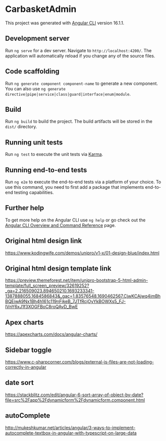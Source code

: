 # CarbasketAdmin

This project was generated with [Angular CLI](https://github.com/angular/angular-cli) version 16.1.1.

## Development server

Run `ng serve` for a dev server. Navigate to `http://localhost:4200/`. The application will automatically reload if you change any of the source files.

## Code scaffolding

Run `ng generate component component-name` to generate a new component. You can also use `ng generate directive|pipe|service|class|guard|interface|enum|module`.

## Build

Run `ng build` to build the project. The build artifacts will be stored in the `dist/` directory.

## Running unit tests

Run `ng test` to execute the unit tests via [Karma](https://karma-runner.github.io).

## Running end-to-end tests

Run `ng e2e` to execute the end-to-end tests via a platform of your choice. To use this command, you need to first add a package that implements end-to-end testing capabilities.

## Further help

To get more help on the Angular CLI use `ng help` or go check out the [Angular CLI Overview and Command Reference](https://angular.io/cli) page.

## Original html design link

https://www.kodingwife.com/demos/unipro/v1-x/01-design-blue/index.html

## Original html design template link

https://preview.themeforest.net/item/unipro-bootstrap-5-html-admin-template/full_screen_preview/32619252?_ga=2.216509023.894650210.1693233341-1387888055.1684586843&_gac=1.83576548.1690462567.CjwKCAjwq4imBhBQEiwA9Nx1Bh4h161c119nFikeB_7JTfRcjOyYkBOWXs5_FJ-IVnY6xJ1f3XOGFBoC8roQAvD_BwE

## Apex charts

https://apexcharts.com/docs/angular-charts/

## Sidebar toggle

https://www.c-sharpcorner.com/blogs/external-js-files-are-not-loading-correctly-in-angular

## date sort

https://stackblitz.com/edit/angular-6-sort-array-of-object-by-date?file=src%2Fapp%2Fdynamicform%2Fdynamicform.component.html

## autoComplete

http://mukeshkumar.net/articles/angular/3-ways-to-implement-autocomplete-textbox-in-angular-with-typescript-on-large-data
